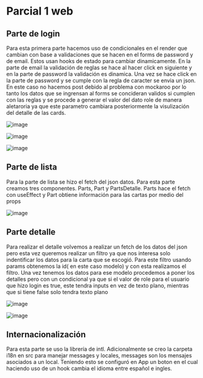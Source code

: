 # Parcial 1 web


## Parte de login
Para esta primera parte hacemos uso de condicionales en el render que cambian con base a validaciones que se hacen en el forms de password y de email. Estos usan hooks
de estado para cambiar dinamicamente. En la parte de email la validación de reglas se hace al hacer click en siguiente y en la parte de password la validación es
dinamica. Una vez se hace click en la parte de password y se cumple con la regla de caracter se envia un json. En este caso no hacemos post debido al problema
con mockaroo por lo tanto los datos que se ingrensan al forms se concideran validos si cumplen con las reglas y se procede a generar el valor del dato role de manera
aletaroria ya que este parametro cambiara posteriormente la visulización del detalle de las cards.

![image](https://github.com/camilolcoder/parcial1Web/assets/78038782/01b3fe9a-079c-4fb3-9b3c-1468d7648459)

![image](https://github.com/camilolcoder/parcial1Web/assets/78038782/80e56111-f5b7-4763-a181-1f72ab423e41)

![image](https://github.com/camilolcoder/parcial1Web/assets/78038782/593eb35d-fc47-4065-a26f-5c93cabb21ca)

## Parte de lista

Para la parte de lista se hizo el fetch del json datos. Para esta parte creamos tres componentes. Parts, Part y PartsDetalle. Parts hace el fetch con useEffect y Part
obtiene información para las cartas por medio del props

![image](https://github.com/camilolcoder/parcial1Web/assets/78038782/40a338df-3dfa-413e-b33f-c3b98134af59)

## Parte detalle

Para realizar el detalle volvemos a realizar un fetch de los datos del json pero esta vez queremos realizar un filtro ya que nos interesa solo indentificar los datos
para la carta que se escogió. Para este filtro usando params obtenemos la id( en este caso modelo) y con esta realizamos el filtro. Una vez tenemos los datos para
ese modelo procedemos a poner los detalles pero con un condicional ya que si el valor de role para el usuario que hizo login es true, este tendra inputs en vez
de texto plano, mientras que si tiene false solo tendra texto plano

![image](https://github.com/camilolcoder/parcial1Web/assets/78038782/f4873c3b-ac5c-474d-a3ee-32defee6f9d2)

![image](https://github.com/camilolcoder/parcial1Web/assets/78038782/e563e9ff-b711-4702-b71b-f7530920240a)

## Internacionalización

Para esta parte se uso la librería de intl. Adicionalmente se creo la carpeta i18n en src para manejar messages y locales, messages son los mensajes asociados a un local.
Teniendo esto se configuró en App un boton en el cual haciendo uso de un hook cambia el idioma entre español e ingles.
